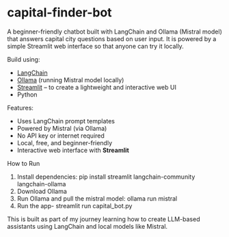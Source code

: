 # capital-finder-bot
A beginner-friendly chatbot built with LangChain and Ollama (Mistral model) that answers capital city questions based on user input.
It is powered by a simple Streamlit web interface so that anyone can try it locally.

Build using:
- [LangChain](https://www.langchain.com/)
- [Ollama](https://ollama.com/) (running Mistral model locally)
- [Streamlit](https://streamlit.io) – to create a lightweight and interactive web UI 
- Python
  
Features:
- Uses LangChain prompt templates
- Powered by Mistral (via Ollama)
- No API key or internet required
- Local, free, and beginner-friendly
- Interactive web interface with **Streamlit**

How to Run
1. Install dependencies:
   pip install streamlit langchain-community langchain-ollama
2. Download Ollama
3. Run Ollama and pull the mistral model:
   ollama run mistral
4. Run the app- streamlit run capital_bot.py

This is built as part of my journey learning how to create LLM-based assistants using LangChain and local models like Mistral.



